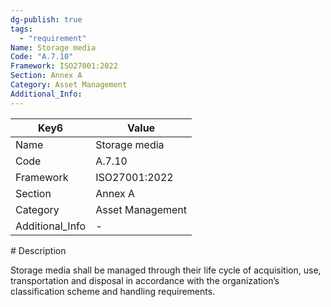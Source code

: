 ```yaml
---
dg-publish: true
tags:
  - "requirement"
Name: Storage media
Code: "A.7.10"
Framework: ISO27001:2022
Section: Annex A
Category: Asset Management
Additional_Info: 
---
```


<div><table class="dataview table-view-table"><thead class="table-view-thead"><tr class="table-view-tr-header"><th class="table-view-th"><span>Key</span><span class="dataview small-text">6</span></th><th class="table-view-th"><span>Value</span></th></tr></thead><tbody class="table-view-tbody"><tr><td><span>Name</span></td><td><span>Storage media</span></td></tr><tr><td><span>Code</span></td><td><span>A.7.10</span></td></tr><tr><td><span>Framework</span></td><td><span>ISO27001:2022</span></td></tr><tr><td><span>Section</span></td><td><span>Annex A</span></td></tr><tr><td><span>Category</span></td><td><span>Asset Management</span></td></tr><tr><td><span>Additional_Info</span></td><td><span>-</span></td></tr></tbody></table></div>
# Description

Storage media shall be managed through their life cycle of acquisition, use, transportation and disposal in accordance with the organization’s classification scheme and handling requirements.
